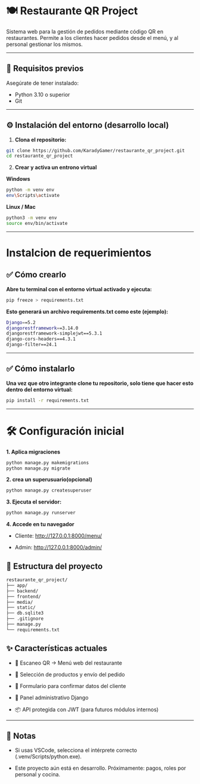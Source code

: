 # 🍽️ Restaurante QR Project

Sistema web para la gestión de pedidos mediante código QR en restaurantes. Permite a los clientes hacer pedidos desde el menú, y al personal gestionar los mismos.

---

## 🚀 Requisitos previos

Asegúrate de tener instalado:

- Python 3.10 o superior
- Git

---

## ⚙️ Instalación del entorno (desarrollo local)

1. **Clona el repositorio:**

```bash
git clone https://github.com/KaradyGamer/restaurante_qr_project.git
cd restaurante_qr_project
```
2. **Crear y activa un entrono virtual**

**Windows**
```bash
python -m venv env
env\Scripts\activate
```
**Linux / Mac**
```bash
python3 -m venv env
source env/bin/activate
```
---
# Instalcion de requerimientos

## ✅ Cómo crearlo
**Abre tu terminal con el entorno virtual activado y ejecuta:**

```bash
pip freeze > requirements.txt
```
**Esto generará un archivo requirements.txt como este (ejemplo):**

```bash
Django==5.2
djangorestframework==3.14.0
djangorestframework-simplejwt==5.3.1
django-cors-headers==4.3.1
django-filter==24.1
```
---
## ✅ Cómo instalarlo

**Una vez que otro integrante clone tu repositorio, solo tiene que hacer esto dentro del entorno virtual:**

```bash
pip install -r requirements.txt
```
---
# 🛠️ Configuración inicial
**1. Aplica migraciones**
```bash
python manage.py makemigrations
python manage.py migrate
```
**2. crea un superusuario(opcional)**
```bash
python manage.py createsuperuser
```
**3. Ejecuta el servidor:**
```bash
python manage.py runserver
```
**4. Accede en tu navegador**

- Cliente: http://127.0.0.1:8000/menu/

- Admin: http://127.0.0.1:8000/admin/

## 📁 Estructura del proyecto
```bash
restaurante_qr_project/
├── app/
├── backend/
├── frontend/
├── media/
├── static/
├── db.sqlite3
├── .gitignore
├── manage.py
└── requirements.txt
```
## ✨ Características actuales
- 📱 Escaneo QR → Menú web del restaurante

- 🛒 Selección de productos y envío del pedido

- 🧾 Formulario para confirmar datos del cliente

- 🔐 Panel administrativo Django

- 📦 API protegida con JWT (para futuros módulos internos)

---

## 📌 Notas

- Si usas VSCode, selecciona el intérprete correcto (.venv/Scripts/python.exe).

- Este proyecto aún está en desarrollo. Próximamente: pagos, roles por personal y cocina.

